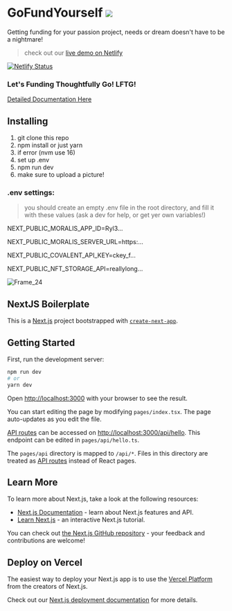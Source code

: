# GoFundYourself ![](https://user-images.githubusercontent.com/62179036/170808474-25aef53f-c545-4b6d-b1e3-e8df562918fa.png)

Getting funding for your passion project, needs or dream doesn't have to be a nightmare!
> check out our [live demo on Netlify](https://gofundyourself.netlify.app/)

[![Netlify Status](https://api.netlify.com/api/v1/badges/716993a7-614d-4cab-95f5-bc196982ab50/deploy-status)](https://app.netlify.com/sites/gofundyourself/deploys)

### Let's Funding Thoughtfully Go! LFTG!

[Detailed Documentation Here](https://docs.google.com/document/d/1wJF1iTp9k4xQpQAkvgushlUUL4FbcLhFiTmBSbvpg60/edit?usp=sharing)

## Installing

1. git clone this repo
1. npm install or just yarn
1. if error (nvm use 16)
1. set up .env
1. npm run dev 
1. make sure to upload a picture!

### .env settings:
> you should create an empty .env file in the root directory, and fill it with these values (ask a dev for help, or get yer own variables!)

NEXT_PUBLIC_MORALIS_APP_ID=Ryl3...

NEXT_PUBLIC_MORALIS_SERVER_URL=https:...

NEXT_PUBLIC_COVALENT_API_KEY=ckey_f...

NEXT_PUBLIC_NFT_STORAGE_API=reallylong...

![Frame_24](https://user-images.githubusercontent.com/62179036/170808449-43b11793-b50f-4a3f-b788-d55a11ac1665.png)

## NextJS Boilerplate
This is a [Next.js](https://nextjs.org/) project bootstrapped with [`create-next-app`](https://github.com/vercel/next.js/tree/canary/packages/create-next-app).

## Getting Started

First, run the development server:

```bash
npm run dev
# or
yarn dev
```

Open [http://localhost:3000](http://localhost:3000) with your browser to see the result.

You can start editing the page by modifying `pages/index.tsx`. The page auto-updates as you edit the file.

[API routes](https://nextjs.org/docs/api-routes/introduction) can be accessed on [http://localhost:3000/api/hello](http://localhost:3000/api/hello). This endpoint can be edited in `pages/api/hello.ts`.

The `pages/api` directory is mapped to `/api/*`. Files in this directory are treated as [API routes](https://nextjs.org/docs/api-routes/introduction) instead of React pages.

## Learn More

To learn more about Next.js, take a look at the following resources:

- [Next.js Documentation](https://nextjs.org/docs) - learn about Next.js features and API.
- [Learn Next.js](https://nextjs.org/learn) - an interactive Next.js tutorial.

You can check out [the Next.js GitHub repository](https://github.com/vercel/next.js/) - your feedback and contributions are welcome!

## Deploy on Vercel

The easiest way to deploy your Next.js app is to use the [Vercel Platform](https://vercel.com/new?utm_medium=default-template&filter=next.js&utm_source=create-next-app&utm_campaign=create-next-app-readme) from the creators of Next.js.

Check out our [Next.js deployment documentation](https://nextjs.org/docs/deployment) for more details.
